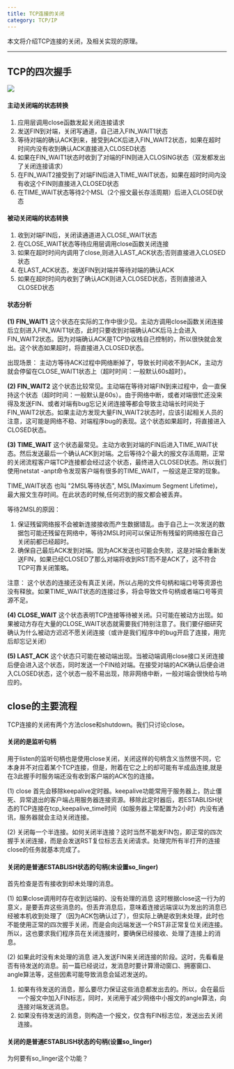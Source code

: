 ```yaml
---
title: TCP连接的关闭
category: TCP/IP
---
```


本文将介绍TCP连接的关闭，及相关实现的原理。

<!--more-->

---

## TCP的四次握手

<img src="http://img.blog.csdn.net/20170522152505824">

#### 主动关闭端的状态转换

1. 应用层调用close函数发起关闭连接请求
2. 发送FIN到对端，关闭写通道，自己进入FIN_WAIT1状态
3. 等待对端的确认ACK到来，接受到ACK后进入FIN_WAIT2状态，如果在超时时间内没有收到确认ACK直接进入CLOSED状态
4. 如果在FIN_WAIT1状态时收到了对端的FIN则进入CLOSING状态（双发都发出了关闭连接请求）
5. 在FIN_WAIT2接受到了对端FIN后进入TIME_WAIT状态，如果在超时时间内没有收这个FIN则直接进入CLOSED状态
6. 在TIME_WAIT状态等待2个MSL（2个报文最长存活周期）后进入CLOSED状态


#### 被动关闭端的状态转换

1. 收到对端FIN后，关闭读通道进入CLOSE_WAIT状态
2. 在CLOSE_WAIT状态等待应用层调用close函数关闭连接
3. 如果在超时时间内调用了close,则进入LAST_ACK状态;否则直接进入CLOSED状态
4. 在LAST_ACK状态，发送FIN到对端并等待对端的确认ACK
5. 如果在超时时间内收到了确认ACK则进入CLOSED状态，否则直接进入CLOSED状态


#### 状态分析

**(1) FIN_WAIT1**
这个状态在实际的工作中很少见。主动方调用close函数关闭连接后立刻进入FIN_WAIT1状态，此时只要收到对端确认ACK后马上会进入FIN_WAIT2状态。因为对端确认ACK是TCP协议栈自己控制的，所以很快就会发出。这个状态如果超时，将直接进入CLOSED状态。

出现场景：
主动方等待ACK过程中网络断掉了，导致长时间收不到ACK，主动方就会停留在CLOSE_WAIT1状态上（超时时间：一般默认60s超时）。

**(2) FIN_WAIT2**
这个状态比较常见。主动端在等待对端FIN到来过程中，会一直保持这个状态（超时时间：一般默认是60s）。由于网络中断，或者对端很忙还没来得及发送FIN、或者对端有bug忘记关闭连接等都会导致主动端长时间处于FIN_WAIT2状态。如果主动方发现大量FIN_WAIT2状态时，应该引起相关人员的注意，这可能是网络不稳、对端程序bug的表现。这个状态如果超时，将直接进入CLOSED状态。


**(3) TIME_WAIT**
这个状态最常见。主动方收到对端的FIN后进入TIME_WAIT状态。然后发送最后一个确认ACK到对端。之后等待2个最大的报文存活周期，正常的关闭流程客户端TCP连接都会经过这个状态，最终进入CLOSED状态。所以我们使用netstat -anpt命令发现客户端有很多的TIME_WAIT，一般这是正常的现象。

TIME_WAIT状态 也叫 "2MSL等待状态", MSL(Maximum Segment Lifetime)， 最大报文生存时间。在此状态的时候,任何迟到的报文都会被丢弃。

等待2MSL的原因：
1. 保证残留网络报不会被新连接接收而产生数据错乱。由于自己上一次发送的数据包可能还残留在网络中，等待2MSL时间可以保证所有残留的网络报在自己关闭前都已经超时。
2. 确保自己最后ACK发到对端。因为ACK发送也可能会失败，这是对端会重新发送FIN，如果已经CLOSED了那么对端将收到RST而不是ACK了，这不符合TCP可靠关闭策略。

注意：
这个状态的连接还没有真正关闭，所以占用的文件句柄和端口号等资源也没有释放。如果TIME_WAIT状态的连接过多，将会导致文件句柄或者端口号等资源不足。


**(4) CLOSE_WAIT**
这个状态表明TCP连接等待被关闭。只可能在被动方出现。如果被动方存在大量的CLOSE_WAIT状态就需要我们特别注意了。我们要仔细研究确认为什么被动方迟迟不愿关闭连接（或许是我们程序中的bug开启了连接，用完后却忘记关闭）


**(5) LAST_ACK**
这个状态只可能在被动端出现。当被动端调用close接口关闭连接后便会进入这个状态，同时发送一个FIN给对端。在接受对端的ACK确认后便会进入CLOSED状态，这个状态一般不易出现，除非网络中断，一般对端会很快给与响应的。





## close的主要流程
TCP连接的关闭有两个方法close和shutdown。我们只讨论close。

#### 关闭的是监听句柄
用于listen的监听句柄也是使用close关闭，关闭这样的句柄含义当然很不同，它本身并不对应着某个TCP连接，但是，附着在它之上的却可能有半成品连接,就是在3此握手时服务端还没有收到客户端的ACK包的连接。

(1) close 首先会移除keepalive定时器。keepalive功能常用于服务器上，防止僵死、异常退出的客户端占用服务器连接资源。移除此定时器后，若ESTABLISH状态的TCP连接在tcp_keepalive_time时间（如服务器上常配置为2小时）内没有通讯，服务器就会主动关闭连接。

(2) 关闭每一个半连接。如何关闭半连接？这时当然不能发FIN包，即正常的四次握手关闭连接，而是会发送RST复位标志去关闭请求。处理完所有半打开的连接close的任务就基本完成了。


#### 关闭的是普通ESTABLISH状态的句柄(未设置so_linger)
首先检查是否有接收到却未处理的消息。

(1) 如果close调用时存在收到远端的、没有处理的消息
这时根据close这一行为的意义，是要丢弃这些消息的。但丢弃消息后，意味着连接远端误以为发出的消息已经被本机收到处理了（因为ACK包确认过了），但实际上确是收到未处理，此时也不能使用正常的四次握手关闭，而是会向远端发送一个RST非正常复位关闭连接。所以，这也要求我们程序员在关闭连接时，要确保已经接收、处理了连接上的消息。

(2) 如果此时没有未处理的消息
进入发送FIN来关闭连接的阶段。这时，先看看是否有待发送的消息。前一篇已经说过，发消息时要计算滑动窗口、拥塞窗口、angle算法等，这些因素可能导致消息会延迟发送的。
1. 如果有待发送的消息，那么要尽力保证这些消息都发出去的。所以，会在最后一个报文中加入FIN标志，同时，关闭用于减少网络中小报文的angle算法，向连接对端发送消息。
2. 如果没有待发送的消息，则构造一个报文，仅含有FIN标志位，发送出去关闭连接。


#### 关闭的是普通ESTABLISH状态的句柄(设置so_linger)

为何要有so_linger这个功能？
